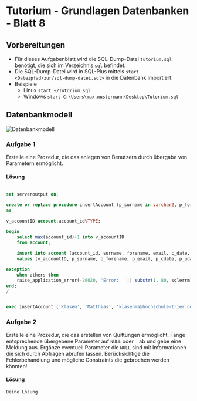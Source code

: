 # Tutorium - Grundlagen Datenbanken - Blatt 8

## Vorbereitungen
* Für dieses Aufgabenblatt wird die SQL-Dump-Datei `tutorium.sql` benötigt, die sich im Verzeichnis `sql` befindet.
* Die SQL-Dump-Datei wird in SQL-Plus mittels `start <Dateipfad/zur/sql-dump-datei.sql>` in die Datenbank importiert.
* Beispiele
  * Linux `start ~/Tutorium.sql`
  * Windows `start C:\Users\max.mustermann\Desktop\Tutorium.sql`

## Datenbankmodell
![Datenbankmodell](./img/datamodler_schema.png)

### Aufgabe 1
Erstelle eine Prozedur, die das anlegen von Benutzern durch übergabe von Parametern ermöglicht.

#### Lösung
```sql

set serveroutput on;

create or replace procedure insertAccount (p_surname in varchar2, p_forename in varchar2, p_email in varchar2, p_cdate in date, p_udate in date)
as

v_accountID account.account_id%TYPE;

begin
	select max(account_id)+1 into v_accountID
	from account;
	
	insert into account (account_id, surname, forename, email, c_date, u_date)
	values (v_accountID, p_surname, p_forename, p_email, p_cdate, p_udate);

exception
	when others then 
	raise_application_error(-20020, 'Error: ' || substr(1, 80, sqlerrm));
end;
/


exec insertAccount ('Klasen', 'Matthias', 'klasenma@hochschule-trier.de','09.11.1993','09.11.1993');


```

### Aufgabe 2
Erstelle eine Prozedur, die das erstellen von Quittungen ermöglicht.  Fange entsprechende übergebene Parameter auf `NULL` oder ` ` ab und gebe eine Meldung aus. Ergänze eventuell Parameter die `NULL` sind mit Informationen die sich durch Abfragen abrufen lassen. Berücksichtige die Fehlerbehandlung und mögliche Constraints die gebrochen werden könnten!

#### Lösung
```sql
Deine Lösung
```

